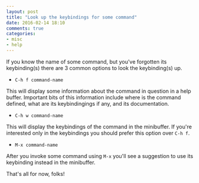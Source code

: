 ```yaml
---
layout: post
title: "Look up the keybindings for some command"
date: 2016-02-14 18:10
comments: true
categories:
- misc
- help
---
```


If you know the name of some command, but you've forgotten its
keybinding(s) there are 3 common options to look the keybinding(s) up.

* `C-h f command-name`

This will display some information about the command in question in a help buffer.
Important bits of this information include where is the command defined, what are its
keybindingings if any, and its documentation.

* `C-h w command-name`

This will display the keybindings of the command in the minibuffer. If you're interested only
in the keybindings you should prefer this option over `C-h f`.

* `M-x command-name`

After you invoke some command using `M-x` you'll see a suggestion to use
its keybinding instead in the minibuffer.

That's all for now, folks!
